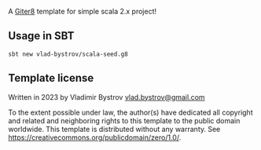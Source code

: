 A [Giter8][g8] template for simple scala 2.x project!

## Usage in SBT

```
sbt new vlad-bystrov/scala-seed.g8
```

Template license
----------------
Written in 2023 by Vladimir Bystrov vlad.bystrov@gmail.com

To the extent possible under law, the author(s) have dedicated all copyright and related
and neighboring rights to this template to the public domain worldwide.
This template is distributed without any warranty. See <https://creativecommons.org/publicdomain/zero/1.0/>.

[g8]: https://www.foundweekends.org/giter8/

